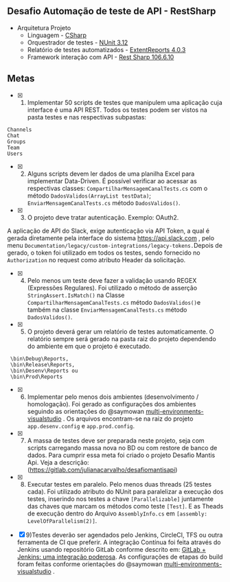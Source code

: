 ## Desafio Automação de teste de API - RestSharp

- Arquitetura Projeto
	- Linguagem		- [CSharp](https://docs.microsoft.com/pt-br/dotnet/csharp/ "CSharp")
	- Orquestrador de testes - [NUnit 3.12](https://github.com/nunit/nunit "NUnit 3.12")
	- Relatório de testes automatizados - [ExtentReports 4.0.3](http://extentreports.com/docs/versions/4/net/ "ExtentReports 4.0.3")
	- Framework interação com API - [Rest Sharp 106.6.10](http://restsharp.org/ "RestSharp 106.6.10") 

## Metas

- [x]	1) Implementar 50 scripts de testes que manipulem uma aplicação cuja interface é uma API REST. 
Todos os testes podem ser vistos na pasta testes e nas respectivas subpastas: 

```
Channels
Chat
Groups
Team
Users
```
 
- [x]	2) Alguns scripts devem ler dados de uma planilha Excel para implementar Data-Driven.
É possível verificar ao acessar as  respectivas classes: 
`CompartilharMensagemCanalTests.cs` com o método `DadosValidos(ArrayList testData)`;
`EnviarMensagemCanalTests.cs` método `DadosValidos()`.

- [x]	3) O projeto deve tratar autenticação. Exemplo: OAuth2.

A aplicação de API do Slack, exige autenticação via API Token, a qual é gerada diretamente pela interface do sistema https://api.slack.com , pelo menu 
`Documentation/legacy/custom-integrations/legacy-tokens.`Depois de gerado, o token foi utilizado em todos os testes, sendo fornecido no `Authorization`
no request como atributo Header da solicitação.

- [x]	4) Pelo menos um teste deve fazer a validação usando REGEX (Expressões Regulares).
Foi utilizado o método de asserção `StringAssert.IsMatch()` na Classe `CompartilharMensagemCanalTests.cs` método `DadosValidos()`e também na classe `EnviarMensagemCanalTests.cs` método `DadosValidos()`.

- [x]	5) O projeto deverá gerar um relatório de testes automaticamente.
O relatório sempre será gerado na pasta raiz do projeto dependendo do ambiente em que o projeto é executado.
```
 \bin\Debug\Reports,
 \bin\Release\Reports,
 \bin\Desenv\Reports ou
 \bin\Prod\Reports 
```
- [x]	6) Implementar pelo menos dois ambientes (desenvolvimento / homologação).
Foi gerado as configurações dos ambientes seguindo as orientações do @saymowan [multi-environments-visualstudio](https://github.com/saymowan/multi-environments-visualstudio) .
 Os arquivos encontram-se na raiz do projeto `app.desenv.config` e `app.prod.config`.

- [x]	7) A massa de testes deve ser preparada neste projeto, seja com scripts carregando massa nova no BD ou com restore de banco de dados.
Para cumprir essa meta foi criado o projeto Desafio Mantis Api. Veja a descrição:(https://gitlab.com/julianacarvalho/desafiomantisapi)

- [x]	8) Executar testes em paralelo. Pelo menos duas threads (25 testes cada).
Foi utilizado atributo do NUnit para paralelizar a execução dos testes, inserindo nos testes a chave `[Parallelizable]` juntamente das chaves que marcam os métodos como teste `[Test]`.
E as Theads de execução dentro do Arquivo `AssemblyInfo.cs` em `[assembly: LevelOfParallelism(2)]`.

- [x]	9)Testes deverão ser agendados pelo Jenkins, CircleCI, TFS ou outra ferramenta de CI que preferir.
A integração Contínua foi feita através do Jenkins usando repositório GitLab conforme descrito em: [GitLab + Jenkins: uma integração poderosa](https://imasters.com.br/devsecops/gitlab-jenkins-uma-integracao-poderosa).
As configurações de etapas do build foram feitas conforme orientações do @saymowan [multi-environments-visualstudio](https://github.com/saymowan/docker-mariadb-seleniumgrid-IC-POM) .


